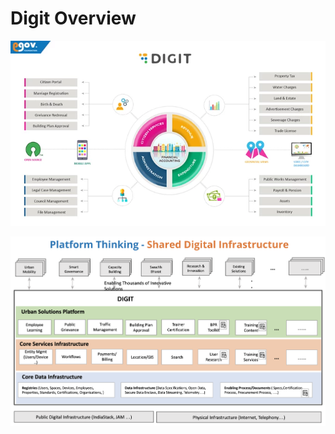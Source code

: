 # Digit Overview

![](../.gitbook/assets/image%20%2854%29.png)

![](../.gitbook/assets/image%20%2852%29.png)

